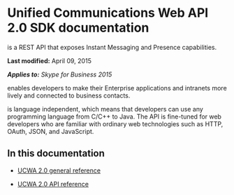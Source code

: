 
# Unified Communications Web API 2.0 SDK documentation

 is a REST API that exposes Instant Messaging and Presence capabilities.

 **Last modified:** April 09, 2015

 _**Applies to:** Skype for Business 2015_

 enables developers to make their Enterprise applications and intranets more lively and connected to business contacts.

 is language independent, which means that developers can use any programming language from C/C++ to Java. The API is fine-tuned for web developers who are familiar with ordinary web technologies such as HTTP, OAuth, JSON, and JavaScript.

## In this documentation




- [UCWA 2.0 general reference](UCWA2_0GeneralReference.md)
 
- [UCWA 2.0 API reference](UCWA2_0APIReference.md)
 

